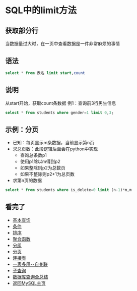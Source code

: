 SQL中的limit方法  
====

## 获取部分行  
当数据量过大时，在一页中查看数据是一件非常麻烦的事情  

## 语法   
```SQL 
select * from 表名 limit start,count
```

## 说明  
从start开始，获取count条数据
例1：查询前3行男生信息
```SQL
select * from students where gender=1 limit 0,3;
```

## 示例：分页
* 已知：每页显示m条数据，当前显示第n页
* 求总页数：此段逻辑后面会在python中实现
  * 查询总条数p1
  * 使用p1除以m得到p2
  * 如果整除则p2为总数页
  * 如果不整除则p2+1为总页数
* 求第n页的数据
```SQL
select * from students where is_delete=0 limit (n-1)*m,m
```

## 看完了  
- [基本查询](https://github.com/KissMyLady/MySQL/blob/master/Note/select_from_databases1.md)  
- [条件](https://github.com/KissMyLady/MySQL/blob/master/Note/select_where.md)   
- [排序](https://github.com/KissMyLady/MySQL/blob/master/Note/select_order_by.md)  
- [聚合函数](https://github.com/KissMyLady/MySQL/blob/master/Note/select_faction.md)  
- [分组](https://github.com/KissMyLady/MySQL/blob/master/Note/select_gorup_by.md)  
- [分页](https://github.com/KissMyLady/MySQL/blob/master/Note/select_limit.md)  
- [连接表](https://github.com/KissMyLady/MySQL/blob/master/Note/select_join_on.md)  
- [一表多用--自关联](https://github.com/KissMyLady/MySQL/blob/master/Note/select_self_knot.md)  
- [子查询](https://github.com/KissMyLady/MySQL/blob/master/Note/select_son_find.md)  
- [数据库查询全总结](https://github.com/KissMyLady/MySQL/blob/master/Note/summary2.md) 
- [返回MySQL主页](https://github.com/KissMyLady/MySQL/blob/master/README.md)
